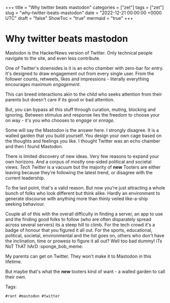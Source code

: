 +++
title = "Why twitter beats mastodon"
categories = ["zet"]
tags = ["zet"]
slug = "why-twitter-beats-mastodon"
date = "2022-12-21 00:00:00 +0000 UTC"
draft = "false"
ShowToc = "true"
mermaid = "true"
+++

# Why twitter beats mastodon

Mastodon is the HackerNews version of Twitter. Only technical people navigate
to the site, and even less contribute. 

One of Twitter's downsides is it is an echo chamber with zero-bar for entry. It's
designed to draw engagement out from every single user. From the follower counts,
retweets, likes and impressions - literally everything encourages maximum *engagement*.

This can breed interactions akin to the child who seeks attention from their
parents but doesn't care if its good or bad attention.

But, you can bypass all this stuff through curation, muting, blocking and
ignoring. Between stimulus and response lies the freedom to choose your
on way - it's you who chooses to *engage* or *enrage*.

Some will say the Mastodon is the answer here. I strongly disagree. It is
a walled garden that you build yourself. You design your own cage based on
the thoughts and feelings you like. I thought Twitter was an echo chamber
and then I found Mastodon.

There is limited discovery of new ideas. Very few reasons to expand your
own horizons. And a corpus of mostly one-sided political and societal views.
*Tech Twitter* is a vacuum but the majority of **new** Tooters are either
leaving because they're following the latest trend, or disagree with the
current leadership. 

To the last point, that's a valid reason. But now you're just attracting
a whole bunch of folks who look different but think alike. Hardly an environment
to generate discourse with anything more than thinly veiled like-a-ship 
seeking behaviour.

Couple all of this with the overall difficulty in finding a server, an
app to use and the finding good folks to follow (who are often disparately
spread across several servers) its a steep hill to climb. For the tech 
crowd it's a badge of honour that you figured it all out. For the sports,
educational, political, societal, environmental and the list goes on, others
who don't have the inclination, time or prowess to figure it all out?
Well too bad dummy! iTs NoT ThAT hArD :sponge_bob_meme:

My parents can get on Twitter. They won't make it to Mastodon in this lifetime.

But maybe that's what the **new** tooters kind of want - a walled garden to 
call their own. 

Tags:

    #rant #mastodon #twitter
